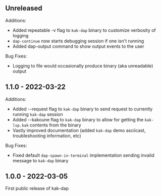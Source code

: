 ## Unreleased

Additions:
- Added repeatable -v flag to `kak-dap` binary to customize verbosity of logging
- `dap-continue` now starts debugging session if one isn't running
- Added dap-output command to show output events to the user

Bug Fixes:
- Logging to file would occasionally produce binary (aka unreadable) output

## 1.1.0 - 2022-03-22

Additions:
- Added --request flag to `kak-dap` binary to send request to currently running `kak-dap` session
- Added --kakoune flag to `kak-dap` binary to allow for getting the `kak-lsp.kak` contents from the binary
- Vastly improved documentation (added `kak-dap` demo asciicast, troubleshooting information, etc)

Bug Fixes:
- Fixed default `dap-spawn-in-terminal` implementation sending invalid message to `kak-dap` binary

## 1.0.0 - 2022-03-05

First public release of kak-dap
